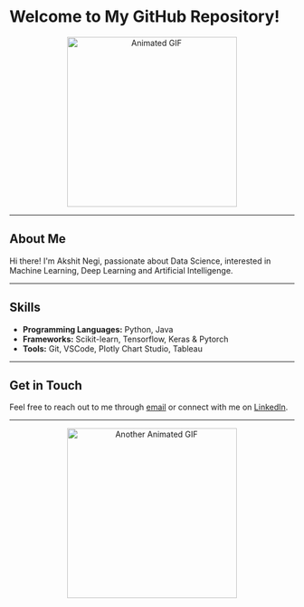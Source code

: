 

# Welcome to My GitHub Repository!

<div align="center">
  <img src="https://media.giphy.com/media/v1.Y2lkPTc5MGI3NjExMHVhcGhlY2dvdmw5Mmg5aGlnemgzanV2bWtrbWo2dXNjbDEycW9sYiZlcD12MV9naWZzX3NlYXJjaCZjdD1n/XO8RMtRaK73isIt0i2/giphy.gif" alt="Animated GIF" width="300"/>
</div>

---

## About Me

Hi there! I'm Akshit Negi, passionate about Data Science, interested in Machine Learning, Deep Learning and Artificial Intelligenge. 

---

## Skills

- **Programming Languages:** Python, Java
- **Frameworks:** Scikit-learn, Tensorflow, Keras & Pytorch
- **Tools:** Git, VSCode, Plotly Chart Studio, Tableau

---

## Get in Touch

Feel free to reach out to me through [email](mailto:akshitnegi.work@gmail.com) or connect with me on [LinkedIn](https://www.linkedin.com/in/akshit-negi-aaa72a1ba/).

---

<div align="center">
  <img src="https://media.giphy.com/media/xT9IgG50Fb7Mi0prBC/giphy.gif?cid=790b76110uaphecgovl92h9higzh3juvmkkmj6uscl12qolb&ep=v1_gifs_search&rid=giphy.gif&ct=g" alt="Another Animated GIF" width="300"/>
</div>


<!---

- 👋 Hi, I’m @Akshit-1201
- 👀 I’m interested in Data Science, ML, AI, Competitive Coding
- 🌱 I’m currently persuing my B.Tech in Information Technology in VIT Vellore
- 💞️ I’m looking to collaborate on ...
- 📫 How to reach me: 
1. Instagram: @akshit_2101
2. Email: akshitnegi.work@gmail.com
3. LinkedIn: https://www.linkedin.com/in/akshit-negi-aaa72a1ba

Akshit-1201/Akshit-1201 is a ✨ special ✨ repository because its `README.md` (this file) appears on your GitHub profile.
You can click the Preview link to take a look at your changes.
--->
